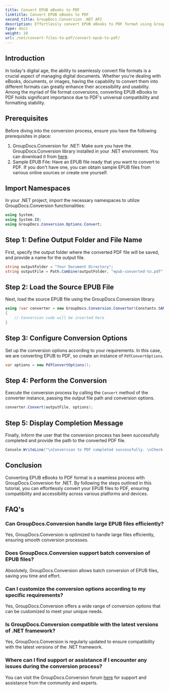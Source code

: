 ```yaml
---
title: Convert EPUB eBooks to PDF
linktitle: Convert EPUB eBooks to PDF
second_title: GroupDocs.Conversion .NET API
description: Effortlessly convert EPUB eBooks to PDF format using GroupDocs.Conversion for .NET. Ensure compatibility and accessibility across all platforms.
type: docs
weight: 18
url: /net/convert-files-to-pdf/convert-epub-to-pdf/
---
```

## Introduction
In today's digital age, the ability to seamlessly convert file formats is a crucial aspect of managing digital documents. Whether you're dealing with eBooks, documents, or images, having the capability to convert them into different formats can greatly enhance their accessibility and usability. Among the myriad of file format conversions, converting EPUB eBooks to PDF holds significant importance due to PDF's universal compatibility and formatting stability.
## Prerequisites
Before diving into the conversion process, ensure you have the following prerequisites in place:
1. GroupDocs.Conversion for .NET: Make sure you have the GroupDocs.Conversion library installed in your .NET environment. You can download it from [here](https://releases.groupdocs.com/conversion/net/).
2. Sample EPUB File: Have an EPUB file ready that you want to convert to PDF. If you don't have one, you can obtain sample EPUB files from various online sources or create one yourself.

## Import Namespaces
In your .NET project, import the necessary namespaces to utilize GroupDocs.Conversion functionalities:
```csharp
using System;
using System.IO;
using GroupDocs.Conversion.Options.Convert;
```

## Step 1: Define Output Folder and File Name
First, specify the output folder where the converted PDF file will be saved, and provide a name for the output file.
```csharp
string outputFolder = "Your Document Directory";
string outputFile = Path.Combine(outputFolder, "epub-converted-to.pdf");
```
## Step 2: Load the Source EPUB File
Next, load the source EPUB file using the GroupDocs.Conversion library.
```csharp
using (var converter = new GroupDocs.Conversion.Converter(Constants.SAMPLE_EPUB))
{
    // Conversion code will be inserted here
}
```
## Step 3: Configure Conversion Options
Set up the conversion options according to your requirements. In this case, we are converting EPUB to PDF, so create an instance of `PdfConvertOptions`.
```csharp
var options = new PdfConvertOptions();
```
## Step 4: Perform the Conversion
Execute the conversion process by calling the `Convert` method of the converter instance, passing the output file path and conversion options.
```csharp
converter.Convert(outputFile, options);
```
## Step 5: Display Completion Message
Finally, inform the user that the conversion process has been successfully completed and provide the path to the converted PDF file.
```csharp
Console.WriteLine("\nConversion to PDF completed successfully. \nCheck output in {0}", outputFolder);
```

## Conclusion
Converting EPUB eBooks to PDF format is a seamless process with GroupDocs.Conversion for .NET. By following the steps outlined in this tutorial, you can effortlessly convert your EPUB files to PDF, ensuring compatibility and accessibility across various platforms and devices.
## FAQ's
### Can GroupDocs.Conversion handle large EPUB files efficiently?
Yes, GroupDocs.Conversion is optimized to handle large files efficiently, ensuring smooth conversion processes.
### Does GroupDocs.Conversion support batch conversion of EPUB files?
Absolutely, GroupDocs.Conversion allows batch conversion of EPUB files, saving you time and effort.
### Can I customize the conversion options according to my specific requirements?
Yes, GroupDocs.Conversion offers a wide range of conversion options that can be customized to meet your unique needs.
### Is GroupDocs.Conversion compatible with the latest versions of .NET framework?
Yes, GroupDocs.Conversion is regularly updated to ensure compatibility with the latest versions of the .NET framework.
### Where can I find support or assistance if I encounter any issues during the conversion process?
You can visit the GroupDocs.Conversion forum [here](https://forum.groupdocs.com/c/conversion/11) for support and assistance from the community and experts.
